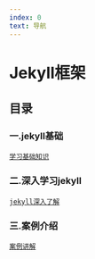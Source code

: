 ```yaml
---
index: 0
text: 导航
---
```


# Jekyll框架
## 目录
### 一.jekyll基础

[`学习基础知识`](./jekyll_base.md "去学习基础知识")

### 二.深入学习jekyll

[`jekyll深入了解`](./jekyll_deep.md "jekyll深入了解")

### 三.案例介绍

[`案例讲解`](./jekyll_example.md "案例介绍")